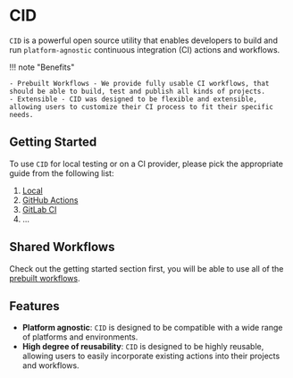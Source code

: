 # CID

`CID` is a powerful open source utility that enables developers to build and run `platform-agnostic` continuous integration (CI) actions and workflows.

!!! note "Benefits"

    - Prebuilt Workflows - We provide fully usable CI workflows, that should be able to build, test and publish all kinds of projects.
    - Extensible - CID was designed to be flexible and extensible, allowing users to customize their CI process to fit their specific needs.

## Getting Started

To use `CID` for local testing or on a CI provider, please pick the appropriate guide from the following list:

1. [Local](usage/local.md)
2. [GitHub Actions](usage/githubactions.md)
3. [GitLab CI](usage/gitlab.md)
4. ...

## Shared Workflows

Check out the getting started section first, you will be able to use all of the [prebuilt workflows](workflows).

## Features

- **Platform agnostic**: `CID` is designed to be compatible with a wide range of platforms and environments.
- **High degree of reusability**: `CID` is designed to be highly reusable, allowing users to easily incorporate existing actions into their projects and workflows.
